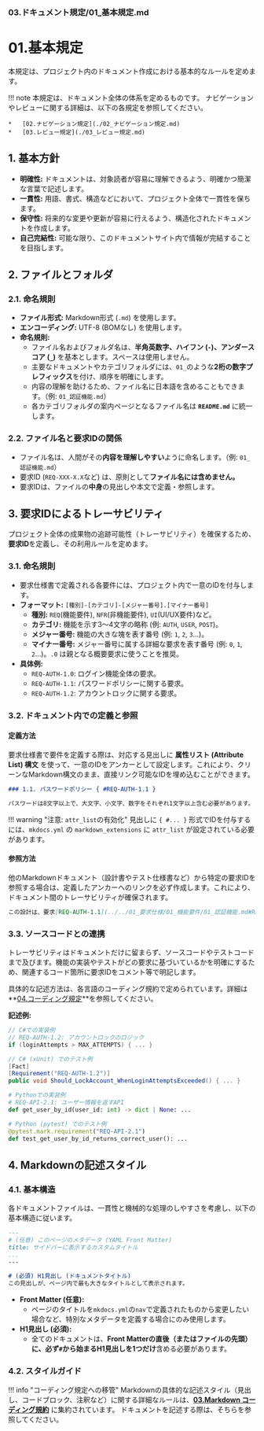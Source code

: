 ### 03.ドキュメント規定/01_基本規定.md

# 01.基本規定

本規定は、プロジェクト内のドキュメント作成における基本的なルールを定めます。

!!! note
    本規定は、ドキュメント全体の体系を定めるものです。
    ナビゲーションやレビューに関する詳細は、以下の各規定を参照してください。

    *   [02.ナビゲーション規定](./02_ナビゲーション規定.md)
    *   [03.レビュー規定](./03_レビュー規定.md)

## 1. 基本方針

*   **明確性:** ドキュメントは、対象読者が容易に理解できるよう、明確かつ簡潔な言葉で記述します。
*   **一貫性:** 用語、書式、構造などにおいて、プロジェクト全体で一貫性を保ちます。
*   **保守性:** 将来的な変更や更新が容易に行えるよう、構造化されたドキュメントを作成します。
*   **自己完結性:** 可能な限り、このドキュメントサイト内で情報が完結することを目指します。

## 2. ファイルとフォルダ

### 2.1. 命名規則

*   **ファイル形式:** Markdown形式 (`.md`) を使用します。
*   **エンコーディング:** UTF-8 (BOMなし) を使用します。
*   **命名規則:**
    *   ファイル名およびフォルダ名は、**半角英数字、ハイフン (`-`)、アンダースコア (`_`)** を基本とします。スペースは使用しません。
    *   主要なドキュメントやカテゴリフォルダには、`01_`のような**2桁の数字プレフィックス**を付け、順序を明確にします。
    *   内容の理解を助けるため、ファイル名に日本語を含めることもできます。（例: `01_認証機能.md`）
    *   各カテゴリフォルダの案内ページとなるファイル名は **`README.md`** に統一します。

### 2.2. ファイル名と要求IDの関係

*   ファイル名は、人間がその**内容を理解しやすい**ように命名します。（例: `01_認証機能.md`）
*   要求ID (`REQ-XXX-X.X`など) は、原則として**ファイル名には含めません。**
*   要求IDは、ファイルの**中身**の見出しや本文で定義・参照します。

## 3. 要求IDによるトレーサビリティ

プロジェクト全体の成果物の追跡可能性（トレーサビリティ）を確保するため、**要求ID**を定義し、その利用ルールを定めます。

### 3.1. 命名規則
*   要求仕様書で定義される各要件には、プロジェクト内で一意のIDを付与します。
*   **フォーマット:** `[種別]-[カテゴリ]-[メジャー番号].[マイナー番号]`
    *   **種別:** `REQ`(機能要件), `NFR`(非機能要件), `UI`(UI/UX要件)など。
    *   **カテゴリ:** 機能を示す3〜4文字の略称 (例: `AUTH`, `USER`, `POST`)。
    *   **メジャー番号:** 機能の大きな塊を表す番号 (例: `1`, `2`, `3`...)。
    *   **マイナー番号:** メジャー番号に属する詳細な要求を表す番号 (例: `0`, `1`, `2`...)。`.0` は親となる概要要求に使うことを推奨。
*   **具体例:**
    *   `REQ-AUTH-1.0`: ログイン機能全体の要求。
    *   `REQ-AUTH-1.1`: パスワードポリシーに関する要求。
    *   `REQ-AUTH-1.2`: アカウントロックに関する要求。

### 3.2. ドキュメント内での定義と参照

#### 定義方法
要求仕様書で要件を定義する際は、対応する見出しに **属性リスト (Attribute List) 構文** を使って、一意のIDをアンカーとして設定します。これにより、クリーンなMarkdown構文のまま、直接リンク可能なIDを埋め込むことができます。

```markdown
### 1.1. パスワードポリシー { #REQ-AUTH-1.1 }

パスワードは8文字以上で、大文字、小文字、数字をそれぞれ1文字以上含む必要があります。
```

!!! warning "注意: `attr_list`の有効化"
    見出しに `{ #... }` 形式でIDを付与するには、`mkdocs.yml` の `markdown_extensions` に `attr_list` が設定されている必要があります。

#### 参照方法
他のMarkdownドキュメント（設計書やテスト仕様書など）から特定の要求IDを参照する場合は、定義したアンカーへのリンクを必ず作成します。これにより、ドキュメント間のトレーサビリティが確保されます。

```markdown
この設計は、要求[REQ-AUTH-1.1](../../01_要求仕様/01_機能要件/01_認証機能.md#REQ-AUTH-1.1)を実現する。
```

### 3.3. ソースコードとの連携
トレーサビリティはドキュメントだけに留まらず、ソースコードやテストコードまで及びます。機能の実装やテストがどの要求に基づいているかを明確にするため、関連するコード箇所に要求IDをコメント等で明記します。

具体的な記述方法は、各言語のコーディング規約で定められています。詳細は**[04.コーディング規定](../04_コーディング規定/README.md)**を参照してください。

**記述例:**
```csharp
// C#での実装例
// REQ-AUTH-1.2: アカウントロックのロジック
if (loginAttempts > MAX_ATTEMPTS) { ... }

// C# (xUnit) でのテスト例
[Fact]
[Requirement("REQ-AUTH-1.2")]
public void Should_LockAccount_WhenLoginAttemptsExceeded() { ... }
```
```python
# Pythonでの実装例
# REQ-API-2.1: ユーザー情報を返すAPI
def get_user_by_id(user_id: int) -> dict | None: ...

# Python (pytest) でのテスト例
@pytest.mark.requirement("REQ-API-2.1")
def test_get_user_by_id_returns_correct_user(): ...
```

## 4. Markdownの記述スタイル

### 4.1. 基本構造

各ドキュメントファイルは、一貫性と機械的な処理のしやすさを考慮し、以下の基本構造に従います。

```markdown
---
# (任意) このページのメタデータ (YAML Front Matter)
title: サイドバーに表示するカスタムタイトル
...
---

# (必須) H1見出し (ドキュメントタイトル)
この見出しが、ページ内で最も大きなタイトルとして表示されます。
```

*   **Front Matter (任意):**
    *   ページのタイトルを`mkdocs.yml`の`nav`で定義されたものから変更したい場合など、特別なメタデータを定義する場合にのみ使用します。
*   **H1見出し (必須):**
    *   全てのドキュメントは、**Front Matterの直後（またはファイルの先頭）に、必ず`#`から始まるH1見出しを1つだけ**含める必要があります。

### 4.2. スタイルガイド

!!! info "コーディング規定への移管"
    Markdownの具体的な記述スタイル（見出し、コードブロック、注釈など）に関する詳細なルールは、**[03.Markdown コーディング規約](../04_コーディング規定/05_設定ファイル/03_Markdown規約.md)** に集約されています。
    ドキュメントを記述する際は、そちらを参照してください。

